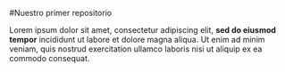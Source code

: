 #Nuestro primer repositorio
<p>Lorem ipsum dolor sit amet, consectetur adipiscing elit, <strong>sed do eiusmod tempor</strong> incididunt ut labore et dolore magna aliqua. Ut enim ad minim veniam, quis nostrud exercitation ullamco laboris nisi ut aliquip ex ea commodo consequat. </p>